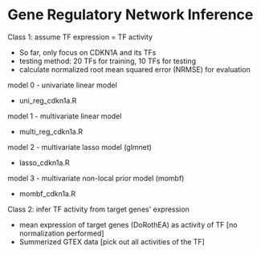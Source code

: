 # Gene Regulatory Network Inference

Class 1: assume TF expression = TF activity
* So far, only focus on CDKN1A and its TFs
* testing method: 20 TFs for training, 10 TFs for testing
* calculate normalized root mean squared error (NRMSE) for evaluation

model 0 - univariate linear model
* uni_reg_cdkn1a.R

model 1 - multivariate linear model
* multi_reg_cdkn1a.R

model 2 - multivariate lasso model (glmnet)
* lasso_cdkn1a.R

model 3 - multivariate non-local prior model (mombf)
* mombf_cdkn1a.R

‌Class 2: infer TF activity from target genes' expression
* mean expression of target genes (DoRothEA) as activity of TF [no normalization performed]
* Summerized GTEX data [pick out all activities of the TF]
